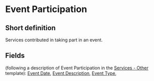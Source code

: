 # Event Participation
## Short definition
Services contributed in taking part in an event.
## Fields
(following a description of Event Participation in the [Services - Other](../Templates/Services%20-%20Other.md) template):
[Event Date](../Object-Fields/Event%20Participation/Event%20Date.md),
[Event Description](../Object-Fields/Event%20Participation/Event%20Description.md),
[Event Type](../Object-Fields/Event%20Participation/Event%20Type.md),
